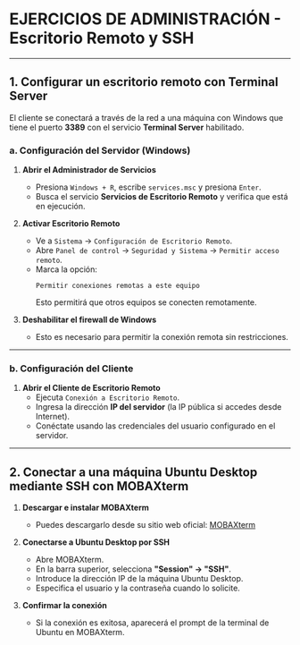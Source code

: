 # EJERCICIOS DE ADMINISTRACIÓN - Escritorio Remoto y SSH  
---

## 1. Configurar un escritorio remoto con Terminal Server  
El cliente se conectará a través de la red a una máquina con Windows que tiene el puerto **3389** con el servicio **Terminal Server** habilitado.  

### a. Configuración del Servidor (Windows)  

1. **Abrir el Administrador de Servicios**  
   - Presiona `Windows + R`, escribe `services.msc` y presiona `Enter`.  
   - Busca el servicio **Servicios de Escritorio Remoto** y verifica que está en ejecución.  

2. **Activar Escritorio Remoto**  
   - Ve a `Sistema` → `Configuración de Escritorio Remoto`.  
   - Abre `Panel de control` → `Seguridad y Sistema` → `Permitir acceso remoto`.  
   - Marca la opción:  
     ```plaintext
     Permitir conexiones remotas a este equipo
     ```  
     Esto permitirá que otros equipos se conecten remotamente.  

3. **Deshabilitar el firewall de Windows**  
   - Esto es necesario para permitir la conexión remota sin restricciones.  

---

### b. Configuración del Cliente  

1. **Abrir el Cliente de Escritorio Remoto**  
   - Ejecuta `Conexión a Escritorio Remoto`.  
   - Ingresa la dirección **IP del servidor** (la IP pública si accedes desde Internet).  
   - Conéctate usando las credenciales del usuario configurado en el servidor.  

---

## 2. Conectar a una máquina Ubuntu Desktop mediante SSH con MOBAXterm  

 

1. **Descargar e instalar MOBAXterm**  
   - Puedes descargarlo desde su sitio web oficial: [MOBAXterm](https://mobaxterm.mobatek.net/)  

2. **Conectarse a Ubuntu Desktop por SSH**  
   - Abre MOBAXterm.  
   - En la barra superior, selecciona **"Session" → "SSH"**.  
   - Introduce la dirección IP de la máquina Ubuntu Desktop.  
   - Especifica el usuario y la contraseña cuando lo solicite.  

3. **Confirmar la conexión**  
   - Si la conexión es exitosa, aparecerá el prompt de la terminal de Ubuntu en MOBAXterm.  
